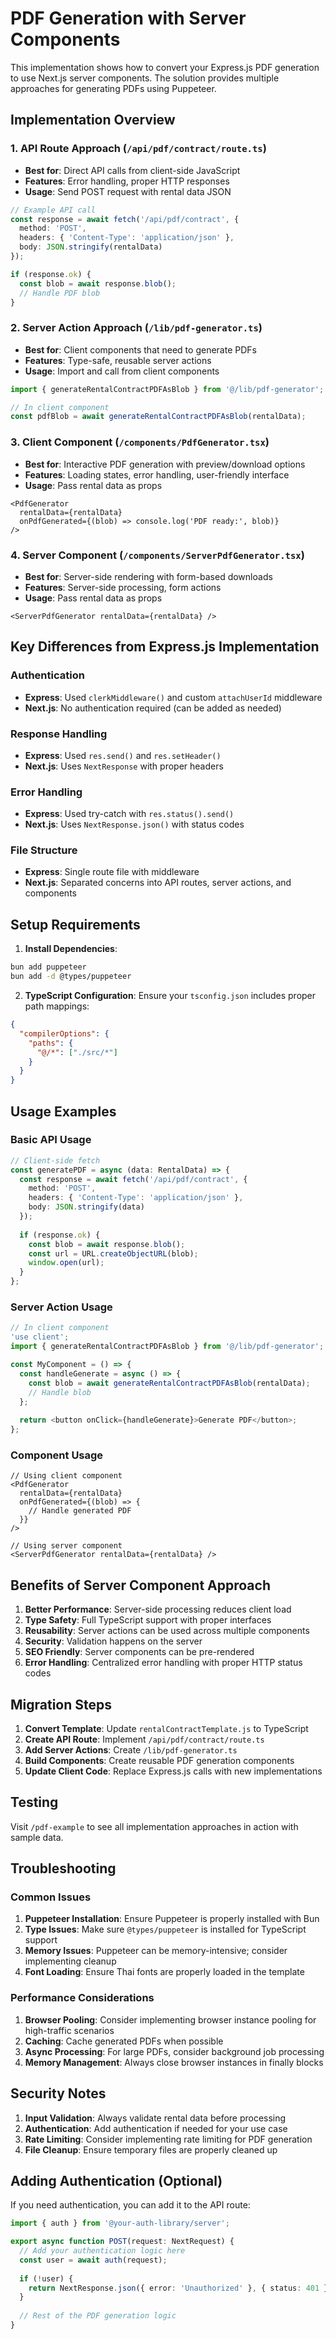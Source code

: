 # PDF Generation with Server Components

This implementation shows how to convert your Express.js PDF generation to use Next.js server components. The solution provides multiple approaches for generating PDFs using Puppeteer.

## Implementation Overview

### 1. API Route Approach (`/api/pdf/contract/route.ts`)
- **Best for**: Direct API calls from client-side JavaScript
- **Features**: Error handling, proper HTTP responses
- **Usage**: Send POST request with rental data JSON

```typescript
// Example API call
const response = await fetch('/api/pdf/contract', {
  method: 'POST',
  headers: { 'Content-Type': 'application/json' },
  body: JSON.stringify(rentalData)
});

if (response.ok) {
  const blob = await response.blob();
  // Handle PDF blob
}
```

### 2. Server Action Approach (`/lib/pdf-generator.ts`)
- **Best for**: Client components that need to generate PDFs
- **Features**: Type-safe, reusable server actions
- **Usage**: Import and call from client components

```typescript
import { generateRentalContractPDFAsBlob } from '@/lib/pdf-generator';

// In client component
const pdfBlob = await generateRentalContractPDFAsBlob(rentalData);
```

### 3. Client Component (`/components/PdfGenerator.tsx`)
- **Best for**: Interactive PDF generation with preview/download options
- **Features**: Loading states, error handling, user-friendly interface
- **Usage**: Pass rental data as props

```tsx
<PdfGenerator 
  rentalData={rentalData}
  onPdfGenerated={(blob) => console.log('PDF ready:', blob)}
/>
```

### 4. Server Component (`/components/ServerPdfGenerator.tsx`)
- **Best for**: Server-side rendering with form-based downloads
- **Features**: Server-side processing, form actions
- **Usage**: Pass rental data as props

```tsx
<ServerPdfGenerator rentalData={rentalData} />
```

## Key Differences from Express.js Implementation

### Authentication
- **Express**: Used `clerkMiddleware()` and custom `attachUserId` middleware
- **Next.js**: No authentication required (can be added as needed)

### Response Handling
- **Express**: Used `res.send()` and `res.setHeader()`
- **Next.js**: Uses `NextResponse` with proper headers

### Error Handling
- **Express**: Used try-catch with `res.status().send()`
- **Next.js**: Uses `NextResponse.json()` with status codes

### File Structure
- **Express**: Single route file with middleware
- **Next.js**: Separated concerns into API routes, server actions, and components

## Setup Requirements

1. **Install Dependencies**:
```bash
bun add puppeteer
bun add -d @types/puppeteer
```

2. **TypeScript Configuration**:
Ensure your `tsconfig.json` includes proper path mappings:
```json
{
  "compilerOptions": {
    "paths": {
      "@/*": ["./src/*"]
    }
  }
}
```

## Usage Examples

### Basic API Usage
```typescript
// Client-side fetch
const generatePDF = async (data: RentalData) => {
  const response = await fetch('/api/pdf/contract', {
    method: 'POST',
    headers: { 'Content-Type': 'application/json' },
    body: JSON.stringify(data)
  });
  
  if (response.ok) {
    const blob = await response.blob();
    const url = URL.createObjectURL(blob);
    window.open(url);
  }
};
```

### Server Action Usage
```typescript
// In client component
'use client';
import { generateRentalContractPDFAsBlob } from '@/lib/pdf-generator';

const MyComponent = () => {
  const handleGenerate = async () => {
    const blob = await generateRentalContractPDFAsBlob(rentalData);
    // Handle blob
  };
  
  return <button onClick={handleGenerate}>Generate PDF</button>;
};
```

### Component Usage
```tsx
// Using client component
<PdfGenerator 
  rentalData={rentalData}
  onPdfGenerated={(blob) => {
    // Handle generated PDF
  }}
/>

// Using server component
<ServerPdfGenerator rentalData={rentalData} />
```

## Benefits of Server Component Approach

1. **Better Performance**: Server-side processing reduces client load
2. **Type Safety**: Full TypeScript support with proper interfaces
3. **Reusability**: Server actions can be used across multiple components
4. **Security**: Validation happens on the server
5. **SEO Friendly**: Server components can be pre-rendered
6. **Error Handling**: Centralized error handling with proper HTTP status codes

## Migration Steps

1. **Convert Template**: Update `rentalContractTemplate.js` to TypeScript
2. **Create API Route**: Implement `/api/pdf/contract/route.ts`
3. **Add Server Actions**: Create `/lib/pdf-generator.ts`
4. **Build Components**: Create reusable PDF generation components
5. **Update Client Code**: Replace Express.js calls with new implementations

## Testing

Visit `/pdf-example` to see all implementation approaches in action with sample data.

## Troubleshooting

### Common Issues

1. **Puppeteer Installation**: Ensure Puppeteer is properly installed with Bun
2. **Type Issues**: Make sure `@types/puppeteer` is installed for TypeScript support
3. **Memory Issues**: Puppeteer can be memory-intensive; consider implementing cleanup
4. **Font Loading**: Ensure Thai fonts are properly loaded in the template

### Performance Considerations

1. **Browser Pooling**: Consider implementing browser instance pooling for high-traffic scenarios
2. **Caching**: Cache generated PDFs when possible
3. **Async Processing**: For large PDFs, consider background job processing
4. **Memory Management**: Always close browser instances in finally blocks

## Security Notes

1. **Input Validation**: Always validate rental data before processing
2. **Authentication**: Add authentication if needed for your use case
3. **Rate Limiting**: Consider implementing rate limiting for PDF generation
4. **File Cleanup**: Ensure temporary files are properly cleaned up

## Adding Authentication (Optional)

If you need authentication, you can add it to the API route:

```typescript
import { auth } from '@your-auth-library/server';

export async function POST(request: NextRequest) {
  // Add your authentication logic here
  const user = await auth(request);
  
  if (!user) {
    return NextResponse.json({ error: 'Unauthorized' }, { status: 401 });
  }
  
  // Rest of the PDF generation logic
}
``` 